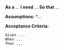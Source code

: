 **As a** ...
**I need** ...
**So that** ...

**Assumptions:**
*...

**Acceptance Criteria:**
```
Given ...
When ...
Then ...
```
